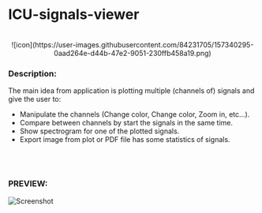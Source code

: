 # ICU-signals-viewer
<br>
<center>
![icon](https://user-images.githubusercontent.com/84231705/157340295-0aad264e-d44b-47e2-9051-230ffb458a19.png)
</center>

### **Description:**
<p>The main idea from application is plotting multiple (channels of) signals and give the user to:</p>

<ul>
<li>Manipulate the channels (Change color, Change color, Zoom in, etc...).</li>
<li>Compare between channels by start the signals in the same time.</li>
<li>Show spectrogram for one of the plotted signals.</li>
<li>Export image from plot or PDF file has some statistics of signals.</li>
</ul>
<br><br>

### **PREVIEW:** <br>
![Screenshot](https://user-images.githubusercontent.com/84231705/157340213-6eff313c-3732-4f92-af43-e97519f33077.png)
